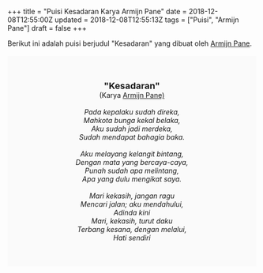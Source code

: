 +++
title = "Puisi Kesadaran Karya Armijn Pane"
date = 2018-12-08T12:55:00Z
updated = 2018-12-08T12:55:13Z
tags = ["Puisi", "Armijn Pane"]
draft = false
+++

<div dir="ltr" style="text-align: left;" trbidi="on"><div style="text-align: justify;">Berikut ini adalah puisi berjudul "Kesadaran" yang dibuat oleh <a href="https://ensiklopedia.kemdikbud.go.id/sastra/artikel/Armijn_Pane" target="_blank">Armijn Pane</a>. </div><br /><div style="background: #FAFAFA; font-size: 14px; height: auto; margin: 0 auto; padding: 50px; text-align: center; width: auto;"><span style="font-size: 18px;"><b>"Kesadaran"</b></span><br />(Karya <a href="https://www.sekata.web.id/tags/armijn-pane" target="_blank">Armijn Pane)</a> <br /><br /><i>Pada kepalaku sudah direka,</i><br /><i>Mahkota bunga kekal belaka,</i><br /><i>Aku sudah jadi merdeka,</i><br /><i>Sudah mendapat bahagia baka.</i><br /><br /><i>Aku melayang kelangit bintang,</i><br /><i>Dengan mata yang bercaya-caya,</i><br /><i>Punah sudah apa melintang,</i><br /><i>Apa yang dulu mengikat saya.</i><br /><br /><i>Mari kekasih, jangan ragu</i><br /><i>Mencari jalan; aku mendahului,</i><br /><i>Adinda kini</i><br /><i>Mari, kekasih, turut daku</i><br /><i>Terbang kesana, dengan melalui,</i><br /><i>Hati sendiri</i></div></div>
